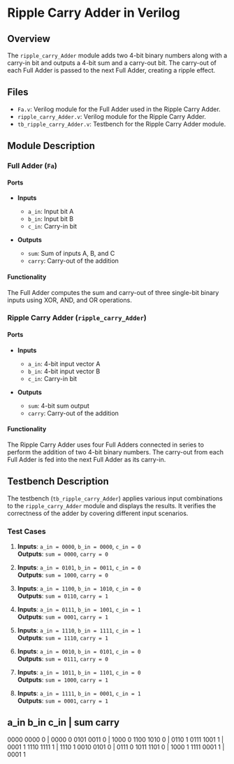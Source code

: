 # Ripple Carry Adder in Verilog

## Overview

The `ripple_carry_Adder` module adds two 4-bit binary numbers along with a carry-in bit and outputs a 4-bit sum and a carry-out bit. The carry-out of each Full Adder is passed to the next Full Adder, creating a ripple effect.

## Files

- `Fa.v`: Verilog module for the Full Adder used in the Ripple Carry Adder.
- `ripple_carry_Adder.v`: Verilog module for the Ripple Carry Adder.
- `tb_ripple_carry_Adder.v`: Testbench for the Ripple Carry Adder module.

## Module Description

### Full Adder (`Fa`)

#### Ports

- **Inputs**
  - `a_in`: Input bit A
  - `b_in`: Input bit B
  - `c_in`: Carry-in bit

- **Outputs**
  - `sum`: Sum of inputs A, B, and C
  - `carry`: Carry-out of the addition

#### Functionality

The Full Adder computes the sum and carry-out of three single-bit binary inputs using XOR, AND, and OR operations.

### Ripple Carry Adder (`ripple_carry_Adder`)

#### Ports

- **Inputs**
  - `a_in`: 4-bit input vector A
  - `b_in`: 4-bit input vector B
  - `c_in`: Carry-in bit

- **Outputs**
  - `sum`: 4-bit sum output
  - `carry`: Carry-out of the addition

#### Functionality

The Ripple Carry Adder uses four Full Adders connected in series to perform the addition of two 4-bit binary numbers. The carry-out from each Full Adder is fed into the next Full Adder as its carry-in.

## Testbench Description

The testbench (`tb_ripple_carry_Adder`) applies various input combinations to the `ripple_carry_Adder` module and displays the results. It verifies the correctness of the adder by covering different input scenarios.

### Test Cases

1. **Inputs**: `a_in = 0000`, `b_in = 0000`, `c_in = 0`  
   **Outputs**: `sum = 0000`, `carry = 0`

2. **Inputs**: `a_in = 0101`, `b_in = 0011`, `c_in = 0`  
   **Outputs**: `sum = 1000`, `carry = 0`

3. **Inputs**: `a_in = 1100`, `b_in = 1010`, `c_in = 0`  
   **Outputs**: `sum = 0110`, `carry = 1`

4. **Inputs**: `a_in = 0111`, `b_in = 1001`, `c_in = 1`  
   **Outputs**: `sum = 0001`, `carry = 1`

5. **Inputs**: `a_in = 1110`, `b_in = 1111`, `c_in = 1`  
   **Outputs**: `sum = 1110`, `carry = 1`

6. **Inputs**: `a_in = 0010`, `b_in = 0101`, `c_in = 0`  
   **Outputs**: `sum = 0111`, `carry = 0`

7. **Inputs**: `a_in = 1011`, `b_in = 1101`, `c_in = 0`  
   **Outputs**: `sum = 1000`, `carry = 1`

8. **Inputs**: `a_in = 1111`, `b_in = 0001`, `c_in = 1`  
   **Outputs**: `sum = 0001`, `carry = 1`

a_in   b_in   c_in | sum    carry
------------------------------
0000   0000   0   | 0000  0
0101   0011   0   | 1000  0
1100   1010   0   | 0110  1
0111   1001   1   | 0001  1
1110   1111   1   | 1110  1
0010   0101   0   | 0111  0
1011   1101   0   | 1000  1
1111   0001   1   | 0001  1

